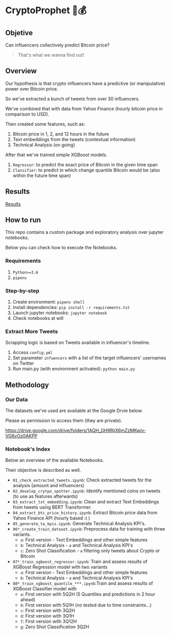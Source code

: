# CryptoProphet 🧞💰

## Objetive

Can influencers collectively predict Bitcoin price?

> That's what we wanna find out!

## Overview

Our hypothesis is that crypto influencers have a predictive (or manipulative) power over Bitcoin price.

So we've extracted a bunch of tweets from over 30 influencers.

We've combined that with data from Yahoo Finance (hourly bitcoin price in comparison to USD).

Then created some features, such as:

1. Bitcoin price in 1, 2, and 12 hours in the future
2. Text embeddings from the tweets (contextual information)
3. Technical Analysis (on going)

After that we've trained simple XGBoost models.

1. `Regressor`: to predict the exact price of Bitcoin in the given time span
2. `Classifier`: to predict in which change quantile Bitcoin would be (also within the future time span)

## Results

[Results](/img/results.PNG)

## How to run

This repo contains a custom package and exploratory analysis over jupyter notebooks.

Below you can check how to execute the Notebooks.

### Requirements

1. `Python>=3.6`
2. `pipenv` 

### Step-by-step

1. Create environment: `pipenv shell`
2. Install dependencies: `pip install -r requirements.txt`
3. Launch jupyter notebooks: `jupyter notebook`
4. Check notebooks at will

### Extract More Tweets

Scrapping logic is based on Tweets available in influencer's timeline.

1. Access `config.yml`
2. Set parameter `infuencers` with a list of the target influencers' usernames on Twitter
3. Run main.py (with environment activated): `python main.py` 

## Methodology
### Our Data

The datasets we've used are available at the Google Drvie below.

Please as permission to access them (they are private).

https://drive.google.com/drive/folders/1AQH_GH9RjiX6mZzMKwiv-VG6vOz0AKPP

### Notebook's Index

Below an overview of the available Notebooks.

Their objective is described as well.

* `01_check_extracted_tweets.ipynb`: Check extracted tweets for the analysis (amount and influencers)
* `02_develop_crytpo_spotter.ipynb`: Identify mentioned coins on tweets (to use as features afterwards)
* `03_extract_txt_embedding.ipynb`: Clean and extract Text Embeddings from tweets using BERT Transformer.
* `04_extract_btc_price_history.ipynb`: Extract Bitcoin price data from Yahoo Finance API (hourly based :( )
* `05_generate_ta_kpis.ipynb`: Generate Technical Analysis KPI's.
* `06*_create_train_dataset.ipynb`: Preprocess data for training with three variants.
  * `a`: First version - Text Embeddings and other simple features
  * `b`: Technical Analysis - `a` and Technical Analysis KPI's 
  * `c`: Zero Shot Classification - `a` filtering only tweets about Crypto or Bitcoin
* `07*_train_xgboost_regressor.ipynb`: Train and assess results of XGBoost Regression model with two variants
  * `a`: First version - Text Embeddings and other simple features
  * `b`: Technical Analysis - `a` and Technical Analysis KPI's 
* `08*_train_xgboost_quantile_***.ipynb`:Train and assess results of XGBoost Classifier model with 
  * `a`: First version with 5Q2H (5 Quantiles and predictions in 2 hour ahead)
  * `b`: First version with 5Q1H (no tested due to time constraints...)
  * `c`: First version with 3Q2H
  * `d`: First version with 3Q1H
  * `f`: First version with 3Q12H
  * `g`: Zero Shot Classification 3Q2H